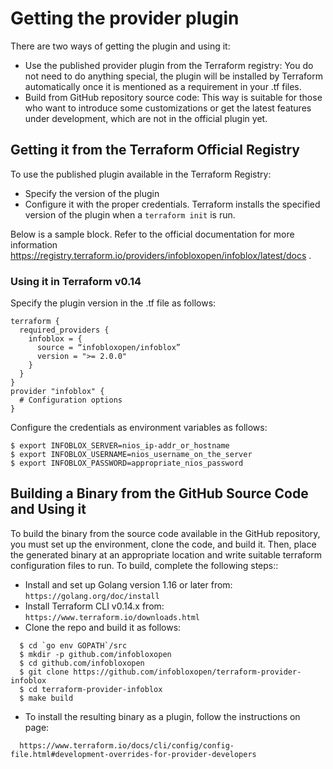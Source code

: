 
# Getting the provider plugin
There are two ways of getting the plugin and using it:

* Use the published provider plugin from the Terraform registry: You do not need to do anything special, the plugin will be installed by Terraform automatically once it is mentioned as a requirement in your .tf files.
* Build from GitHub repository source code: This way is suitable for those who want to introduce some customizations or get the latest features under development, which are not in the official plugin yet.

## Getting it from the Terraform Official Registry
To use the published plugin available in the Terraform Registry:
  * Specify the version of the plugin
  * Configure it with the proper credentials.
Terraform installs the specified version of the plugin when a `terraform init` is run.

Below is a sample block. Refer to the official documentation for more information https://registry.terraform.io/providers/infobloxopen/infoblox/latest/docs .

### Using it in Terraform v0.14
Specify the plugin version in the .tf file as follows:
```
terraform {
  required_providers {
    infoblox = {
      source = “infobloxopen/infoblox”
      version = ">= 2.0.0"
    }
  }
}
provider "infoblox" {
  # Configuration options
}
```

Configure the credentials as environment variables as follows:
```
$ export INFOBLOX_SERVER=nios_ip-addr_or_hostname
$ export INFOBLOX_USERNAME=nios_username_on_the_server
$ export INFOBLOX_PASSWORD=appropriate_nios_password
```

## Building a Binary from the GitHub Source Code and Using it
To build the binary from the source code available in the GitHub repository, you must set up the environment, clone the code, and build it. Then, place the generated binary at an appropriate location and write suitable terraform configuration files to run. To build, complete the following steps::
* Install and set up Golang  version 1.16 or later from:
  `https://golang.org/doc/install`
* Install Terraform CLI v0.14.x from:  
  `https://www.terraform.io/downloads.html`
* Clone the repo and build it as follows:
```
  $ cd `go env GOPATH`/src
  $ mkdir -p github.com/infobloxopen
  $ cd github.com/infobloxopen
  $ git clone https://github.com/infobloxopen/terraform-provider-infoblox
  $ cd terraform-provider-infoblox
  $ make build
```  
* To install the resulting binary as a plugin, follow the instructions on page:
```
  https://www.terraform.io/docs/cli/config/config-file.html#development-overrides-for-provider-developers
```
